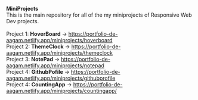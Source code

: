 **MiniProjects**
<br>This is the main repository for all of the my miniprojects of Responsive Web Dev projects.
<br>
<br>Project 1: **HoverBoard**   -> https://portfolio-de-aagam.netlify.app/miniprojects/hoverboard
<br>Project 2: **ThemeClock**   -> https://portfolio-de-aagam.netlify.app/miniprojects/themeclock
<br>Project 3: **NotePad**      -> https://portfolio-de-aagam.netlify.app/miniprojects/notepad
<br>Project 4: **GithubPofile** -> https://portfolio-de-aagam.netlify.app/miniprojects/githubprofile
<br>Project 4: **CountingApp** -> https://portfolio-de-aagam.netlify.app/miniprojects/countingapp/
